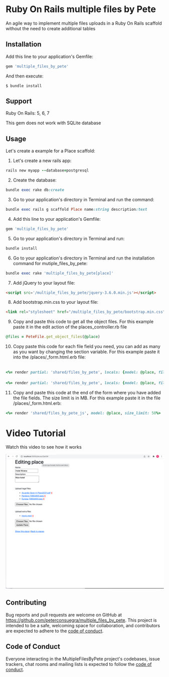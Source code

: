 # Ruby On Rails multiple files by Pete

An agile way to implement multiple files uploads in a Ruby On Rails scaffold without the need to create additional tables


## Installation

Add this line to your application's Gemfile:

```ruby
gem 'multiple_files_by_pete'
```

And then execute:

    $ bundle install

## Support

Ruby On Rails: 5, 6, 7

This gem does not work with SQLite database

## Usage
Let's create a example for a Place scaffold:

1. Let's create a new rails app:

```ruby
rails new myapp --database=postgresql
```

2. Create the database:

```ruby
bundle exec rake db:create
```

3. Go to your application's directory in Terminal and run the command:

```ruby
bundle exec rails g scaffold Place name:string description:text
```

4. Add this line to your application's Gemfile:

```ruby
gem 'multiple_files_by_pete'
```

5. Go to your application's directory in Terminal and run:

```ruby
bundle install
```

6. Go to your application's directory in Terminal and run the installation command for mutiple_files_by_pete:

```ruby
bundle exec rake 'multiple_files_by_pete[place]'
```

7. Add jQuery to your layout file:

```html
<script src='/multiple_files_by_pete/jquery-3.6.0.min.js'></script>
```

8. Add bootstrap.min.css to your layout file:

```html
<link rel="stylesheet" href="/multiple_files_by_pete/bootstrap.min.css">
```

9. Copy and paste this code to get all the object files. For this example paste it in the edit action of the places_controller.rb file

```ruby
@files = PeteFile.get_object_files(@place)
```

10. Copy paste this code for each file field you need, you can add as many as you want by changing the section variable. For this example paste it into the /places/_form.html.erb file:

```ruby

<%= render partial: 'shared/files_by_pete', locals: {model: @place, files: @files, section: 'legal_files' ,label: 'Upload legal files'}  %>

<%= render partial: 'shared/files_by_pete', locals: {model: @place, files: @files, section: 'extra_files' ,label: 'Upload extra files'}  %>

```

11. Copy and paste this code at the end of the form where you have added the file fields. The size limit is in MB. For this example paste it in the file /places/_form.html.erb:

```ruby
<%= render 'shared/files_by_pete_js', model: @place, size_limit: 50%>
```

Video Tutorial
===============

Watch this video to see how it works

[![IMAGE ALT TEXT HERE](https://raw.githubusercontent.com/peterconsuegra/multiple_files_by_pete/master/templates/multiple_files_by_pete.png)](https://www.youtube.com/watch?v=Oy5W9dalN9M)



## Contributing

Bug reports and pull requests are welcome on GitHub at https://github.com/peterconsuegra/multiple_files_by_pete. This project is intended to be a safe, welcoming space for collaboration, and contributors are expected to adhere to the [code of conduct](https://github.com/peterconsuegra/multiple_files_by_pete/blob/master/CODE_OF_CONDUCT.md).

## Code of Conduct

Everyone interacting in the MultipleFilesByPete project's codebases, issue trackers, chat rooms and mailing lists is expected to follow the [code of conduct](https://github.com/peterconsuegra/multiple_files_by_pete/blob/master/CODE_OF_CONDUCT.md).
